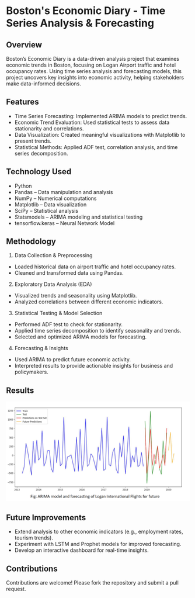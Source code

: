 # Boston's Economic Diary - Time Series Analysis & Forecasting

## Overview
Boston’s Economic Diary is a data-driven analysis project that examines economic trends in Boston, focusing on Logan Airport traffic and hotel occupancy rates. Using time series analysis and forecasting models, this project uncovers key insights into economic activity, helping stakeholders make data-informed decisions.

## Features
- Time Series Forecasting: Implemented ARIMA models to predict trends.
- Economic Trend Evaluation: Used statistical tests to assess data stationarity and correlations.
- Data Visualization: Created meaningful visualizations with Matplotlib to present trends.
- Statistical Methods: Applied ADF test, correlation analysis, and time series decomposition.

## Technology Used
- Python
- Pandas – Data manipulation and analysis
- NumPy – Numerical computations
- Matplotlib – Data visualization
- SciPy – Statistical analysis
- Statsmodels – ARIMA modeling and statistical testing
- tensorflow.keras – Neural Network Model

## Methodology
1. Data Collection & Preprocessing
- Loaded historical data on airport traffic and hotel occupancy rates.
- Cleaned and transformed data using Pandas.

2. Exploratory Data Analysis (EDA)
- Visualized trends and seasonality using Matplotlib.
- Analyzed correlations between different economic indicators.

3. Statistical Testing & Model Selection
- Performed ADF test to check for stationarity.
- Applied time series decomposition to identify seasonality and trends.
- Selected and optimized ARIMA models for forecasting.

4. Forecasting & Insights
- Used ARIMA to predict future economic activity.
- Interpreted results to provide actionable insights for business and policymakers.

## Results
![Demo Image](snippet/prediction.png)

## Future Improvements
- Extend analysis to other economic indicators (e.g., employment rates, tourism trends).
- Experiment with LSTM and Prophet models for improved forecasting.
- Develop an interactive dashboard for real-time insights.

## Contributions
Contributions are welcome! Please fork the repository and submit a pull request.
